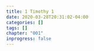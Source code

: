 ```yaml
---
title: 1 Timothy 1
date: 2020-03-28T20:31:02-04:00
categories: []
tags: []
chapter: "001"
inprogress: false
---
```


